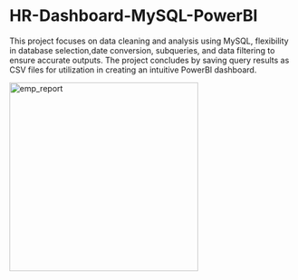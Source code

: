 # HR-Dashboard-MySQL-PowerBI
This project focuses on data cleaning and analysis using MySQL, flexibility in database selection,date conversion, subqueries, and data filtering to ensure accurate outputs. The project concludes by saving query results as CSV files for utilization in creating an intuitive PowerBI dashboard.

<img width="333" alt="emp_report" src="https://github.com/arayen84/HR-Dashboard-MySQL-PowerBI/assets/52690254/90ed876d-1b76-46c3-8ba5-be3810d96d7d">
